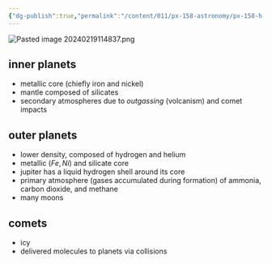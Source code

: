 ```yaml
---
{"dg-publish":true,"permalink":"/content/011/px-158-astronomy/px-158-h-the-solar-system-and-exoplantes/px-158-h3-planets/","created":"2024-11-25T10:50:32.000+00:00","updated":"2024-11-26T20:13:52.483+00:00"}
---
```


![Pasted image 20240219114837.png](/img/user/pics/Pasted%20image%2020240219114837.png)
## inner planets
- metallic core (chiefly iron and nickel)
- mantle composed of silicates
- secondary atmospheres due to *outgassing* (volcanism) and comet impacts
## outer planets
- lower density, composed of hydrogen and helium
- metallic ($Fe,\, Ni$) and silicate core
- jupiter has a liquid hydrogen shell around its core
- primary atmosphere (gases accumulated during formation) of ammonia, carbon dioxide, and methane
- many moons
## comets
- icy
- delivered molecules to planets via collisions